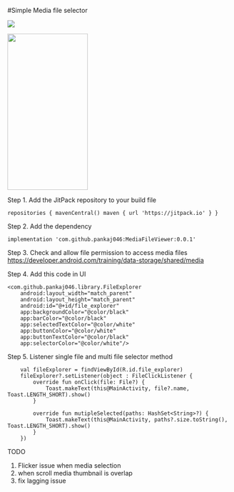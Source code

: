 #Simple Media file selector

[![](https://jitpack.io/v/pankaj046/MediaFileViewer.svg)](https://jitpack.io/#pankaj046/MediaFileViewer)

<img src='https://raw.githubusercontent.com/pankaj046/MediaFileViewer/master/demo/demo.gif' width=180 height=350/>

Step 1. Add the JitPack repository to your build file

`repositories {
    mavenCentral()
    maven { url 'https://jitpack.io' }
}`

Step 2. Add the dependency

`implementation 'com.github.pankaj046:MediaFileViewer:0.0.1'`

Step 3. Check and allow file permission to access media files
https://developer.android.com/training/data-storage/shared/media

Step 4. Add this code in UI

    <com.github.pankaj046.library.FileExplorer
        android:layout_width="match_parent"
        android:layout_height="match_parent"
        android:id="@+id/file_explorer"
        app:backgroundColor="@color/black"
        app:barColor="@color/black"
        app:selectedTextColor="@color/white"
        app:buttonColor="@color/white"
        app:buttonTextColor="@color/black"
        app:selectorColor="@color/white"/>

Step 5. Listener single file and multi file selector method


        val fileExplorer = findViewById(R.id.file_explorer)
        fileExplorer?.setListener(object : FileClickListener {
            override fun onClick(file: File?) {
                Toast.makeText(this@MainActivity, file?.name, Toast.LENGTH_SHORT).show()
            }

            override fun mutipleSelected(paths: HashSet<String>?) {
                Toast.makeText(this@MainActivity, paths?.size.toString(), Toast.LENGTH_SHORT).show()
            }
        })


TODO
1) Flicker issue when media selection
2) when scroll media thumbnail is overlap
3) fix lagging issue
